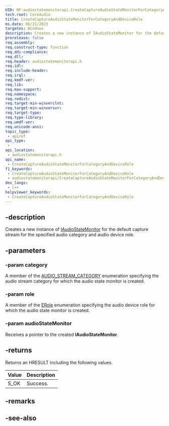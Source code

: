 ```yaml
---
UID: NF:audiostatemonitorapi.CreateCaptureAudioStateMonitorForCategoryAndDeviceRole
tech.root: CoreAudio
title: CreateCaptureAudioStateMonitorForCategoryAndDeviceRole
ms.date: 06/21/2023
targetos: Windows
description: Creates a new instance of IAudioStateMonitor for the default capture stream for the specified audio category and audio device role.
prerelease: false
req.assembly: 
req.construct-type: function
req.ddi-compliance: 
req.dll: 
req.header: audiostatemonitorapi.h
req.idl: 
req.include-header: 
req.irql: 
req.kmdf-ver: 
req.lib: 
req.max-support: 
req.namespace: 
req.redist: 
req.target-min-winverclnt: 
req.target-min-winversvr: 
req.target-type: 
req.type-library: 
req.umdf-ver: 
req.unicode-ansi: 
topic_type:
 - apiref
api_type:
 - 
api_location:
 - audiostatemonitorapi.h
api_name:
 - CreateCaptureAudioStateMonitorForCategoryAndDeviceRole
f1_keywords:
 - CreateCaptureAudioStateMonitorForCategoryAndDeviceRole
 - audiostatemonitorapi/CreateCaptureAudioStateMonitorForCategoryAndDeviceRole
dev_langs:
 - c++
helpviewer_keywords:
 - CreateCaptureAudioStateMonitorForCategoryAndDeviceRole
---
```


## -description

Creates a new instance of [IAudioStateMonitor](nn-audiostatemonitorapi-iaudiostatemonitor.md) for the default capture stream for the specified audio category and audio device role.

## -parameters

### -param category

A member of the [AUDIO_STREAM_CATEGORY](/windows/win32/api/audiosessiontypes/ne-audiosessiontypes-audio_stream_category) enumeration specifying the audio stream category for which the audio state monitor is created.

### -param role

A member of the [ERole](/windows/win32/api/mmdeviceapi/ne-mmdeviceapi-erole) enumeration specifying the audio device role for which the audio state monitor is created.

### -param audioStateMonitor

Receives a pointer to the created **IAudioStateMonitor**.

## -returns

Returns an HRESULT including the following values.

| Value | Description |
|-------|-------------|
| S_OK  | Success.    |

## -remarks

## -see-also

